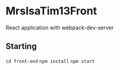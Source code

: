 # MrsIsaTim13Front

React application with webpack-dev-server

## Starting

`cd front-end`
`npm install`
`npm start`